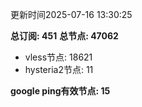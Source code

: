 更新时间2025-07-16 13:30:25

**总订阅: 451**
**总节点: 47062**
- vless节点: 18621
- hysteria2节点: 11

**google ping有效节点: 15**
